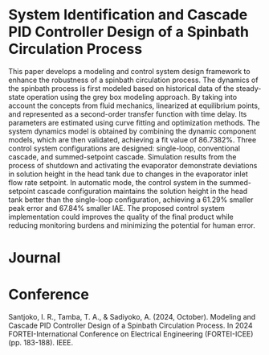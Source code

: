 # System Identification and Cascade PID Controller Design of a Spinbath Circulation Process
This paper develops a modeling and control system design framework to enhance the robustness of a spinbath circulation process.
The dynamics of the spinbath process is first modeled based on historical data of the steady-state operation using the grey box modeling approach.
By taking into account the concepts from fluid mechanics, linearized at equilibrium points, and represented as a second-order transfer function with time delay. Its parameters are estimated using curve fitting and optimization methods.
The system dynamics model is obtained by combining the dynamic component models, which are then validated, achieving a fit value of 86.7382%.
Three control system configurations are designed: single-loop, conventional cascade, and summed-setpoint cascade.
Simulation results from the process of shutdown and activating the evaporator demonstrate deviations in solution height in the head tank due to changes in the evaporator inlet flow rate setpoint.
In automatic mode, the control system in the summed-setpoint cascade configuration maintains the solution height in the head tank better than the single-loop configuration, achieving a 61.29% smaller peak error and 67.84% smaller IAE.
The proposed control system implementation could improves the quality of the final product while reducing monitoring burdens and minimizing the potential for human error.
# Journal

# Conference
Santjoko, I. R., Tamba, T. A., & Sadiyoko, A. (2024, October). Modeling and Cascade PID Controller Design of a Spinbath Circulation Process. In 2024 FORTEI-International Conference on Electrical Engineering (FORTEI-ICEE) (pp. 183-188). IEEE.
